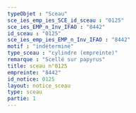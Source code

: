 ```yaml
---
typeObjet : "Sceau"
sce_ies_emp_ies_SCE_id_sceau : "0125"
sce_ies_EMP_n_Inv_IFAO : "8442"
id_sceau : "0125"
sce_ies_emp_ies_EMP_n_Inv_IFAO : "8442"
motif : "indéterminé"
type_sceau : "cylindre (empreinte)"
remarque : "Scellé sur papyrus"
title: sceau n°0125
empreinte: "8442"
id_notice: 0125
layout: notice_sceau
type: sceau
partie: 1
---
```

